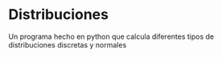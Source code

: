 # Distribuciones
Un programa hecho en python que calcula diferentes tipos de distribuciones discretas y normales
